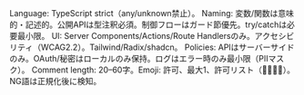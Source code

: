Language: TypeScript strict（any/unknown禁止）。
Naming: 変数/関数は意味的・記述的。公開APIは型注釈必須。制御フローはガード節優先。try/catchは必要最小限。
UI: Server Components/Actions/Route Handlersのみ。アクセシビリティ（WCAG2.2）。Tailwind/Radix/shadcn。
Policies: APIはサーバーサイドのみ。OAuth/秘密はローカルのみ保持。ログはエラー時のみ最小限（PIIマスク）。
Comment length: 20–60字。Emoji: 許可、最大1、許可リスト（👏✨🙏💡）。NG語は正規化後に検知。